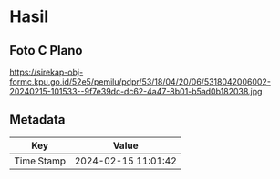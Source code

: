 # Hasil

## Foto C Plano

https://sirekap-obj-formc.kpu.go.id/52e5/pemilu/pdpr/53/18/04/20/06/5318042006002-20240215-101533--9f7e39dc-dc62-4a47-8b01-b5ad0b182038.jpg


## Metadata

| Key        | Value               |
| ---------- | ------------------- |
| Time Stamp | 2024-02-15 11:01:42 |



